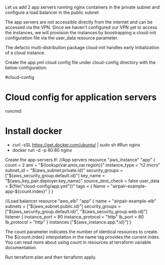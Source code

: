 Let us add 2 app servers running nginx containers in the private subnet 
and configure a load balancer in the public subnet

The app servers are not accessible directly from the internet
and can be accessed via the VPN. Since we haven't configured our VPN yet 
to access the instances, we will provision the instances by boostrapping a cloud-init configuration file
via the user_data resource parameter.

The defacto multi-distribution package cloud-init handles early initialization of a cloud instance.

Create the app.yml cloud config file under cloud-config directory with the below configuration:

#cloud-config
# Cloud config for application servers

runcmd:
  # Install docker
  - curl -sSL https://get.docker.com/ubuntu/ | sudo sh
  #Run nginx
  - docker run -d -p 80:80 nginx
  

Create the app-servers.tf:
//App servers
resource "aws_instance" "app" {
  count = 2
  ami = "${lookup(var.amis,var.region)}"
  instance_type = "t2.micro"
  subnet_id = "${aws_subnet.private.id}"
  security_groups = ["${aws_security_group.default.id}"]
  key_name = "${aws_key_pair.deployer.key_name}"
  source_dest_check = false
  user_data = ${file(\"cloud-config/app.yml\")}"
  tags = {
    Name = "airpair-example-app-${count.index}"
  }
}

//Load balancer
resource "aws_elb" "app" {
  name = "airpair-example-elb"
  subnets = ["${aws_subnet.public.id}"]
  security_groups = ["${aws_security_group.default.id}", "${aws_security_group.web.id}"]
  listener {
    instance_port = 80
    instance_protocol = "http"
    lb_port = 80
    lb_protocol = "http"
  }
  instances ["${aws_instance.app.*.id}"]
}


The count parameter indicates the number of identical resources to create. The ${count.index} interpolation in the name tag provides the current index.
You can read more about using count in resources at terraform variable documentation.

Run terraform plan and then terraform apply.



